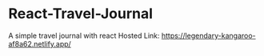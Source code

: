 # React-Travel-Journal
A simple travel journal with react
Hosted Link: https://legendary-kangaroo-af8a62.netlify.app/

